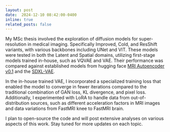 ```yaml
---
layout: post
date:  2024-12-10 08:42:00-0400
inline: true
related_posts: false
---
```


My MSc thesis involved the exploration of diffusion models for super-resolution in medical imaging. Specifically Improved, Cold, and ResShift variants, with various backbones including UNet and VIT. These models were tested in both the Latent and Spatial domains, utilizing first-stage models trained in-house, such as VQVAE and VAE. Their performance was compared against established models from hugging face [MRI Autoencoder v0.1](https://huggingface.co/microsoft/mri-autoencoder-v0.1) and the [SDXL-VAE](https://huggingface.co/stabilityai/sdxl-vae).

In the in-house trained VAE, I incorporated a specialized training loss that enabled the model to converge in fewer iterations compared to the traditional combination of GAN loss, KL divergence, and pixel loss. Additionally, I experimented with LoRA to handle data from out-of-distribution sources, such as different acceleration factors in MRI images and data variations from FastMRI knee to FastMRI brain.

I plan to open-source the code and will post extensive analyses on various aspects of this work. Stay tuned for more updates on each topic.
